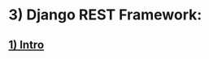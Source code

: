 # 3) Django REST Framework:



<h2>
	<a href="lessons/1_intro.md">
		1) Intro
	</a>
</h2>























